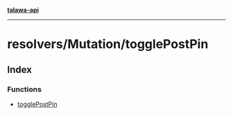 [**talawa-api**](../../../README.md)

***

# resolvers/Mutation/togglePostPin

## Index

### Functions

- [togglePostPin](functions/togglePostPin.md)
